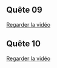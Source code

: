 ## Quête 09
[Regarder la vidéo](https://www.loom.com/share/a5dc67025d3e45a388a73daf78e48b17)

## Quête 10
[Regarder la vidéo](https://www.loom.com/share/5bcecc8ed807428e8cc081ce90421c26)
